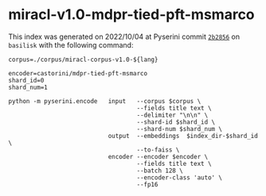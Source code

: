 # miracl-v1.0-mdpr-tied-pft-msmarco

This index was generated on 2022/10/04 at Pyserini commit [`2b2856`](https://github.com/castorini/pyserini/commit/2b2856a9037c11061470cbf3d0961c7d041f1342) on `basilisk` with the following command: 

```
corpus=./corpus/miracl-corpus-v1.0-${lang}

encoder=castorini/mdpr-tied-pft-msmarco
shard_id=0
shard_num=1

python -m pyserini.encode   input   --corpus $corpus \
                                    --fields title text \
                                    --delimiter "\n\n" \
                                    --shard-id $shard_id \
                                    --shard-num $shard_num \
                            output  --embeddings  $index_dir-$shard_id \
                                    --to-faiss \
                            encoder --encoder $encoder \
                                    --fields title text \
                                    --batch 128 \
                                    --encoder-class 'auto' \
                                    --fp16
```